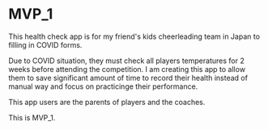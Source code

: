 # MVP_1
This health check app is for my friend's kids cheerleading team in Japan to filling in COVID forms.

Due to COVID situation, they must check all players temperatures for 2 weeks before attending the competition. 
I am creating this app to allow them to save significant amount of time to record their health instead of manual way and focus on practicinge their performance.

This app users are the parents of players and the coaches.

This is MVP_1.
